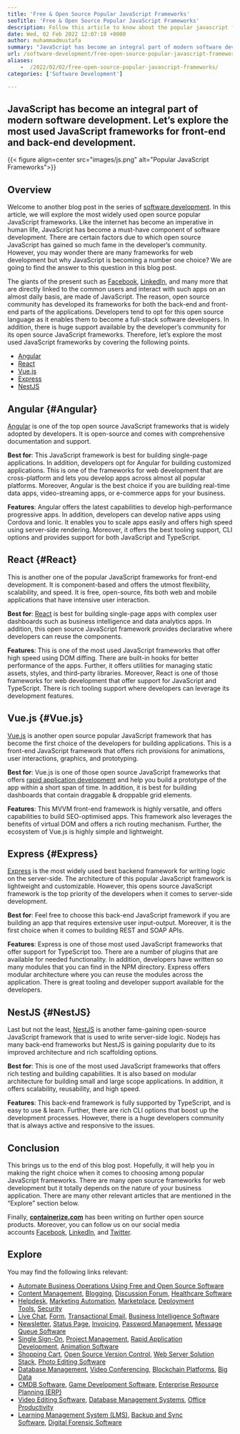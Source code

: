 ```yaml
---
title: 'Free & Open Source Popular JavaScript Frameworks'
seoTitle: 'Free & Open Source Popular JavaScript Frameworks'
description: Follow this article to know about the popular javascript frameworks. Review and choose the best free JavaScript framework for building enterprise-level apps.
date: Wed, 02 Feb 2022 12:07:18 +0000
author: muhammadmustafa
summary: "JavaScript has become an integral part of modern software development. Let's explore the most used JavaScript frameworks for front-end and back-end development."
url: /software-development/free-open-source-popular-javascript-frameworks/
aliases: 
    -  /2022/02/02/free-open-source-popular-javascript-frameworks/
categories: ['Software Development']

---
```

## JavaScript has become an integral part of modern software development. Let’s explore the most used JavaScript frameworks for front-end and back-end development.

{{< figure align=center src="images/js.png" alt="Popular JavaScript Frameworks">}}  

## Overview

Welcome to another blog post in the series of [software development][1]. In this article, we will explore the most widely used open source popular JavaScript frameworks. Like the internet has become an imperative in human life, JavaScript has become a must-have component of software development. There are certain factors due to which open source JavaScript has gained so much fame in the developer’s community. However, you may wonder there are many frameworks for web development but why JavaScript is becoming a number one choice? We are going to find the answer to this question in this blog post. 

The giants of the present such as [Facebook][2], [LinkedIn][3], and many more that are directly linked to the common users and interact with such apps on an almost daily basis, are made of JavaScript. The reason, open source community has developed its frameworks for both the back-end and front-end parts of the applications. Developers tend to opt for this open source language as it enables them to become a full-stack software developers. In addition, there is huge support available by the developer’s community for its open source JavaScript frameworks. Therefore, let’s explore the most used JavaScript frameworks by covering the following points.

  * [Angular][4]
  * [React][5]
  * [Vue.js][6]
  * [Express][7]
  * [NestJS][8]

## Angular {#Angular}

[Angular][9] is one of the top open source JavaScript frameworks that is widely adopted by developers. It is open-source and comes with comprehensive documentation and support.

**Best for**: This JavaScript framework is best for building single-page applications. In addition, developers opt for Angular for building customized applications. This is one of the frameworks for web development that are cross-platform and lets you develop apps across almost all popular platforms. Moreover, Angular is the best choice if you are building real-time data apps, video-streaming apps, or e-commerce apps for your business.

**Features**: Angular offers the latest capabilities to develop high-performance progressive apps. In addition, developers can develop native apps using Cordova and Ionic. It enables you to scale apps easily and offers high speed using server-side rendering. Moreover, it offers the best tooling support, CLI options and provides support for both JavaScript and TypeScript.

## React {#React}

This is another one of the popular JavaScript frameworks for front-end development. It is component-based and offers the utmost flexibility, scalability, and speed. It is free, open-source, fits both web and mobile applications that have intensive user interaction.

**Best for**: [React][10] is best for building single-page apps with complex user dashboards such as business intelligence and data analytics apps. In addition, this open source JavaScript framework provides declarative where developers can reuse the components.

**Features**: This is one of the most used JavaScript frameworks that offer high speed using DOM diffing. There are built-in hooks for better performance of the apps. Further, it offers utilities for managing static assets, styles, and third-party libraries. Moreover, React is one of those frameworks for web development that offer support for JavaScript and TypeScript. There is rich tooling support where developers can leverage its development features.

## Vue.js {#Vue.js}

[Vue.js][11] is another open source popular JavaScript framework that has become the first choice of the developers for building applications. This is a front-end JavaScript framework that offers rich provisions for animations, user interactions, graphics, and prototyping.

**Best for**: Vue.js is one of those open source JavaScript frameworks that offers [rapid application development][12] and help you build a prototype of the app within a short span of time. In addition, it is best for building dashboards that contain draggable & droppable grid elements.

**Features**: This MVVM front-end framework is highly versatile, and offers capabilities to build SEO-optimised apps. This framework also leverages the benefits of virtual DOM and offers a rich routing mechanism. Further, the ecosystem of Vue.js is highly simple and lightweight.

## Express {#Express}

[Express][13] is the most widely used best backend framework for writing logic on the server-side. The architecture of this popular JavaScript framework is lightweight and customizable. However, this opens source JavaScript framework is the top priority of the developers when it comes to server-side development.

**Best for**: Feel free to choose this back-end JavaScript framework if you are building an app that requires extensive user input-output. Moreover, it is the first choice when it comes to building REST and SOAP APIs.

**Features**: Express is one of those most used JavaScript frameworks that offer support for TypeScript too. There are a number of plugins that are available for needed functionality. In addition, developers have written so many modules that you can find in the NPM directory. Express offers modular architecture where you can reuse the modules across the application. There is great tooling and developer support available for the developers.

## NestJS {#NestJS}

Last but not the least, [NestJS][14] is another fame-gaining open-source JavaScript framework that is used to write server-side logic. Nodejs has many back-end frameworks but NestJS is gaining popularity due to its improved architecture and rich scaffolding options.

**Best for**: This is one of the most used JavaScript frameworks that offers rich testing and building capabilities. It is also based on modular architecture for building small and large scope applications. In addition, it offers scalability, reusability, and high speed.

**Features**: This back-end framework is fully supported by TypeScript, and is easy to use & learn. Further, there are rich CLI options that boost up the development processes. However, there is a huge developers community that is always active and responsive to the issues.

## Conclusion

This brings us to the end of this blog post. Hopefully, it will help you in making the right choice when it comes to choosing among popular JavaScript frameworks. There are many open source frameworks for web development but it totally depends on the nature of your business application. There are many other relevant articles that are mentioned in the “Explore” section below.

Finally, **[containerize.com][15]** has been writing on further open source products. Moreover, you can follow us on our social media accounts [Facebook][16], [LinkedIn][17], and [Twitter][18].

## Explore

You may find the following links relevant:

  * [Automate Business Operations Using Free and Open Source Software][19]
  * [Content Management][20], [Blogging][21], [Discussion Forum][22], [Healthcare Software][23]
  * [Helpdesk][24], [Marketing Automation][25], [Marketplace][26], [Deployment Tools][27], [Security][28]
  * [Live Chat][29], [Form][30], [Transactional Email][31], [Business Intelligence Software][32]
  * [Newsletter][33], [Status Page][34], [Invoicing][35], [Password Management][36], [Message Queue Software][37]
  * [Single Sign-On][38], [Project Management][39], [Rapid Application Development][12], [Animation Software][40]
  * [Shopping Cart][41], [Open Source Version Control][42], [Web Server Solution Stack][43], [Photo Editing Software][44]
  * [Database Management][45], [Video Conferencing][46], [Blockchain Platforms][47], [Big Data][48]
  * [CMDB Software][49], [Game Development Software][50], [Enterprise Resource Planning (ERP)][51]
  * [Video Editing Software][52], [Database Management Systems][53], [Office Productivity][54]
  * [Learning Management System (LMS)][55], [Backup and Sync Software][56], [Digital Forensic Software][57]

 [1]: https://products.containerize.com/
 [2]: #
 [3]: https://www.facebook.com/
 [4]: #Angular
 [5]: #React
 [6]: #Vue.js
 [7]: #Express
 [8]: #NestJS
 [9]: https://angular.io/
 [10]: https://reactjs.org/
 [11]: https://vuejs.org/
 [12]: https://products.containerize.com/rad/
 [13]: https://expressjs.com/
 [14]: https://nestjs.com/
 [15]: https://www.containerize.com/
 [16]: https://web.facebook.com/containerize
 [17]: https://www.linkedin.com/company/containerize/
 [18]: https://twitter.com/containerize_co
 [19]: https://blog.containerize.com/2020/08/27/automate-business-operations-using-open-source-software/
 [20]: https://products.containerize.com/content-management/
 [21]: https://products.containerize.com/blogging/
 [22]: https://products.containerize.com/discussion-forum/
 [23]: https://products.containerize.com/healthcare-technologies/
 [24]: https://products.containerize.com/helpdesk/
 [25]: https://products.containerize.com/marketing-automation/
 [26]: https://products.containerize.com/marketplace/
 [27]: https://products.containerize.com/deployment-tools/
 [28]: https://products.containerize.com/security-testing-tools/
 [29]: https://products.containerize.com/live-chat/
 [30]: https://products.containerize.com/form/
 [31]: https://products.containerize.com/transactional-email/
 [32]: https://products.containerize.com/business-intelligence/
 [33]: https://products.containerize.com/newsletter/
 [34]: https://products.containerize.com/status/
 [35]: https://products.containerize.com/invoicing/
 [36]: https://products.containerize.com/password-management/
 [37]: https://products.containerize.com/message-queue-software/
 [38]: https://products.containerize.com/single-sign-on/
 [39]: https://products.containerize.com/project-management/
 [40]: https://products.containerize.com/animation-software/
 [41]: https://products.containerize.com/ecommerce/
 [42]: https://products.containerize.com/version-control/
 [43]: https://products.containerize.com/solution-stack/
 [44]: https://products.containerize.com/photo-editing-software/
 [45]: https://products.containerize.com/database-management/
 [46]: https://products.containerize.com/video-conferencing/
 [47]: https://products.containerize.com/blockchain-platforms/
 [48]: https://products.containerize.com/big-data/
 [49]: https://products.containerize.com/cmdb-software/
 [50]: https://products.containerize.com/game-development-software/
 [51]: https://products.containerize.com/erp/
 [52]: https://products.containerize.com/video-editing-software/
 [53]: https://products.containerize.com/database-management-system/
 [54]: https://products.containerize.com/office-productivity/
 [55]: https://products.containerize.com/lms/
 [56]: https://products.containerize.com/backup-and-sync/
 [57]: https://products.containerize.com/digital-forensic-software/